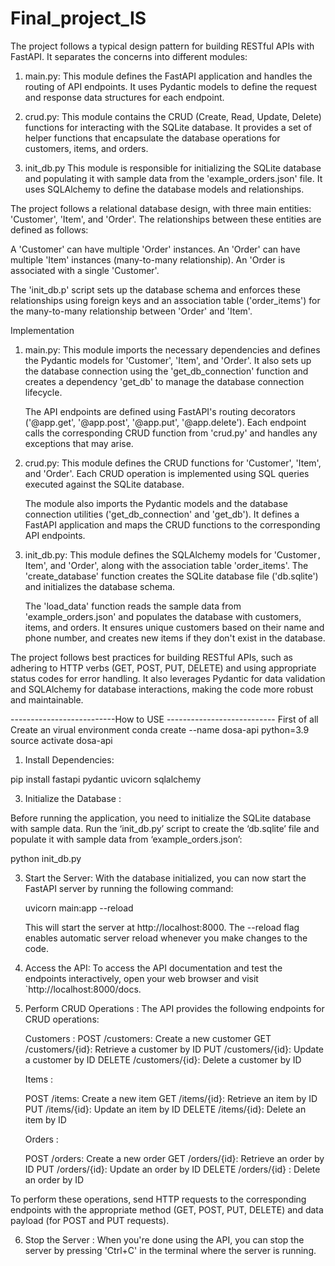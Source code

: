 # Final_project_IS

The project follows a typical design pattern for building RESTful APIs with FastAPI. It separates the concerns into different modules:

1. main.py: This module defines the FastAPI application and handles the routing of API endpoints. It uses Pydantic models to define the request and response data structures for each endpoint.

2. crud.py: This module contains the CRUD (Create, Read, Update, Delete) functions for interacting with the SQLite database. It provides a set of helper functions that encapsulate the database operations for customers, items, and orders.

3. init_db.py This module is responsible for initializing the SQLite database and populating it with sample data from the 'example_orders.json' file. It uses SQLAlchemy to define the database models and relationships.

The project follows a relational database design, with three main entities: 'Customer', 'Item', and 'Order'. The relationships between these entities are defined as follows:

A 'Customer' can have multiple 'Order' instances.
An 'Order' can have multiple 'Item' instances (many-to-many relationship).
An 'Order is associated with a single 'Customer'.

The 'init_db.p' script sets up the database schema and enforces these relationships using foreign keys and an association table ('order_items') for the many-to-many relationship between 'Order' and 'Item'.

Implementation

1. main.py: This module imports the necessary dependencies and defines the Pydantic models for 'Customer', 'Item', and 'Order'. It also sets up the database connection using the 'get_db_connection' function and creates a dependency 'get_db' to manage the database connection lifecycle.

   The API endpoints are defined using FastAPI's routing decorators ('@app.get', '@app.post', '@app.put', '@app.delete'). Each endpoint calls the corresponding CRUD function from 'crud.py' and handles any exceptions that may arise.

2. crud.py: This module defines the CRUD functions for 'Customer', 'Item', and 'Order'. Each CRUD operation is implemented using SQL queries executed against the SQLite database.

   The module also imports the Pydantic models and the database connection utilities ('get_db_connection' and 'get_db'). It defines a FastAPI application and maps the CRUD functions to the corresponding API endpoints.

3. init_db.py: This module defines the SQLAlchemy models for 'Customer`, `Item', and 'Order', along with the association table 'order_items'. The 'create_database' function creates the SQLite database file ('db.sqlite') and initializes the database schema.

   The 'load_data' function reads the sample data from 'example_orders.json' and populates the database with customers, items, and orders. It ensures unique customers based on their name and phone number, and creates new items if they don't exist in the database.

The project follows best practices for building RESTful APIs, such as adhering to HTTP verbs (GET, POST, PUT, DELETE) and using appropriate status codes for error handling. It also leverages Pydantic for data validation and SQLAlchemy for database interactions, making the code more robust and maintainable.

--------------------------How to USE ---------------------------
First of all Create an virual environment 
conda create --name dosa-api python=3.9
source activate dosa-api

1. Install Dependencies:
   
pip install fastapi pydantic uvicorn sqlalchemy
  

3. Initialize the Database :

  Before running the application, you need to initialize the SQLite database with sample data. Run the ‘init_db.py’ script to create the ‘db.sqlite’ file and populate it with sample data from ‘example_orders.json’:

  
   python init_db.py


3. Start the Server:
   With the database initialized, you can now start the FastAPI server by running the following command:


   uvicorn main:app --reload


   This will start the server at http://localhost:8000. The --reload flag enables automatic server reload whenever you make changes to the code.

4. Access the API:
To access the API documentation and test the endpoints interactively, open your web browser and visit `http://localhost:8000/docs.


     

5. Perform CRUD Operations :
   The API provides the following endpoints for CRUD operations:

   Customers :
     POST /customers: Create a new customer
     GET /customers/{id}: Retrieve a customer by ID
     PUT /customers/{id}: Update a customer by ID
     DELETE /customers/{id}: Delete a customer by ID

   Items :

     POST /items: Create a new item
     GET /items/{id}: Retrieve an item by ID
     PUT /items/{id}: Update an item by ID
     DELETE /items/{id}: Delete an item by ID

   Orders :

    POST /orders: Create a new order
    GET /orders/{id}: Retrieve an order by ID
    PUT /orders/{id}: Update an order by ID
    DELETE /orders/{id}  : Delete an order by ID

To perform these operations, send HTTP requests to the corresponding endpoints with the appropriate method (GET, POST, PUT, DELETE) and data payload (for POST and PUT requests).

6. Stop the Server :
   When you're done using the API, you can stop the server by pressing 'Ctrl+C' in the terminal where the server is running.


